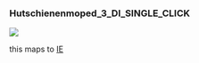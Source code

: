 ### Hutschienenmoped\_3\_DI\_SINGLE\_CLICK

![](https://user-images.githubusercontent.com/69573151/210793757-540b4728-1f3d-4d47-8046-ca578d2f0aa0.png)

this maps to [IE](../IE)
